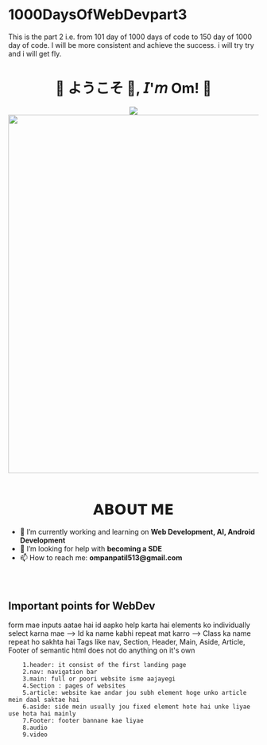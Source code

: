 # 1000DaysOfWebDevpart3
 This is the part 2 i.e. from 101 day of 1000 days of code to 150 day of 1000 day of code. I will be more consistent and achieve the success. i will try try and i will get fly.
<h1 align="center">💠 ようこそ 👋, 𝘐'𝘮 Om! 💠</h1>
<div align="center">
  <img src="https://i.pinimg.com/originals/fa/49/b7/fa49b771ffc81a264bb0e57097bc3068.gif">
  <img width="720" height="auto" src=Add-ons/FSN.gif>
</div>

<br>

<h1 align="center">𝗔𝗕𝗢𝗨𝗧 𝗠𝗘</h1>

<ul>
  <li> 🔭 I’m currently working and learning on <b> Web Development, AI, Android Development</b></li>
  <li> 🤔 I’m looking for help with <b>becoming a SDE </b></li>
  <li> 📫 How to reach me: <b>ompanpatil513@gmail.com</b></li>
</ul>

<br>

<h1 align="center"></h1>

<h2>Important points for WebDev</h2>
<body>
   form mae inputs aatae hai 
   id aapko help karta hai elements ko individually select karna mae -->
   Id ka name kabhi repeat mat karro  -->
   Class ka name repeat ho sakhta hai
   Tags like nav, Section, Header, Main, Aside, Article, Footer of semantic html does not do anything on it's own


        1.header: it consist of the first landing page
        2.nav: navigation bar
        3.main: full or poori website isme aajayegi
        4.Section : pages of websites
        5.article: website kae andar jou subh element hoge unko article mein daal saktae hai
        6.aside: side mein usually jou fixed element hote hai unke liyae use hota hai mainly
        7.Footer: footer bannane kae liyae 
        8.audio
        9.video





</body>
